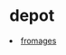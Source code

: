 # depot
<html>
  <head>
  </head>
  <body>
<li> <a href="https://greatdiallo1.github.io/formation/fromages/html/index.html">fromages</li>
  </body>
  </html>

